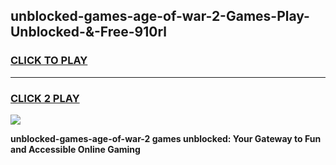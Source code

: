 
## unblocked-games-age-of-war-2-Games-Play-Unblocked-&-Free-910rl
<h3>
<a href="https://premium76.site?title=unblocked-games-age-of-war-2&ref=24A">CLICK TO PLAY</a></h3>
<hr>

<h3>
<a href="https://premium76.site?title=unblocked-games-age-of-war-2&ref=24A">CLICK 2 PLAY</a>
  
</h3>

<a href="https://premium76.site?title=unblocked-games-age-of-war-2&ref=24A"><img src="https://clearcache.store/games.png"></a>


**unblocked-games-age-of-war-2 games unblocked: Your Gateway to Fun and Accessible Online Gaming**
